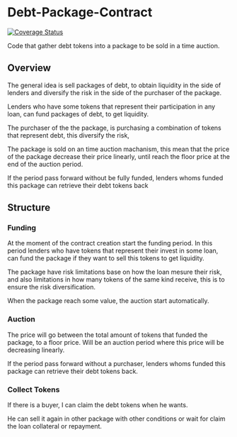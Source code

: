 # Debt-Package-Contract

[![Coverage Status](https://coveralls.io/repos/github/NimrodHunter/Debt-Package-Contracts/badge.svg)](https://coveralls.io/github/NimrodHunter/Debt-Package-Contracts)

Code that gather debt tokens into a package to be sold in a time auction.

## Overview
The general idea is sell packages of debt, to obtain liquidity in the side of lenders and diversify the risk in the side of the purchaser of the package.

Lenders who have some tokens that represent their participation in any loan, can fund packages of debt, to get liquidity.

The purchaser of the the package, is purchasing a combination of tokens that represent debt, this diversify the risk, 

The package is sold on an time auction machanism, this mean that the price of the package decrease their price linearly, until reach the floor price at the end of the auction period.

If the period pass forward without be fully funded, lenders whoms funded this package can retrieve their debt tokens back

## Structure

### Funding

At the moment of the contract creation start the funding period. In this period lenders who have tokens that represent their invest in some loan, can fund the package if they want to sell this tokens to get liquidity.

The package have risk limitations base on how the loan mesure their risk, and also limitations in how many tokens of the same kind receive, this is to ensure the risk diversification.

When the package reach some value, the auction start automatically.

### Auction

The price will go between the total amount of tokens that funded the package, to a floor price. Will be an auction period where this price will be decreasing linearly.

If the period pass forward without a purchaser, lenders whoms funded this package can retrieve their debt tokens back.

### Collect Tokens

If there is a buyer, I can claim the debt tokens when he wants.

He can sell it again in other package with other conditions or wait for claim the loan collateral or repayment.


